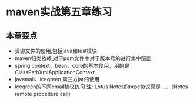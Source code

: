 # maven实战第五章练习
## 本章要点
* 资源文件的使用,包括java和test模块
* maven归类依赖,对于pom文件中对于版本号的进行集中配置
* spring context、bean、core的基本使用，用的是ClassPathXmlApplicationContext
* javamail、icegreen 第三方jar的使用
* icegreen的不同email协议练习
		注: Lotus Notes的nrpc协议真是．．．（Notes remote procedure call）